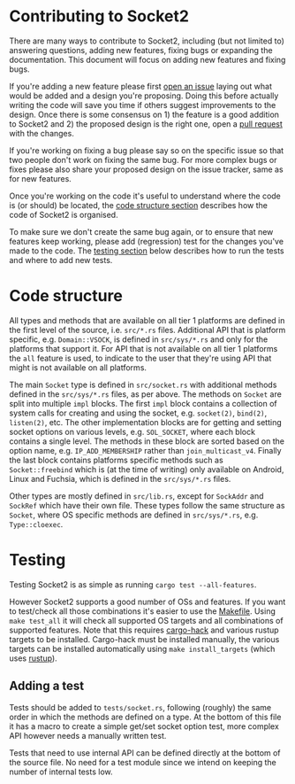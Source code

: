# Contributing to Socket2

There are many ways to contribute to Socket2, including (but not limited to)
answering questions, adding new features, fixing bugs or expanding the
documentation. This document will focus on adding new features and fixing bugs.

If you're adding a new feature please first [open an issue] laying out what
would be added and a design you're proposing. Doing this before actually writing
the code will save you time if others suggest improvements to the design. Once
there is some consensus on 1) the feature is a good addition to Socket2 and 2)
the proposed design is the right one, open a [pull request] with the changes.

If you're working on fixing a bug please say so on the specific issue so that
two people don't work on fixing the same bug. For more complex bugs or fixes
please also share your proposed design on the issue tracker, same as for new
features.

Once you're working on the code it's useful to understand where the code is (or
should) be located, the [code structure section] describes how the code of
Socket2 is organised.

To make sure we don't create the same bug again, or to ensure that new features
keep working, please add (regression) test for the changes you've made to the
code. The [testing section] below describes how to run the tests and where to
add new tests.

[open an issue]: https://github.com/rust-lang/socket2/issues/new
[pull request]: https://github.com/rust-lang/socket2/compare
[code structure section]: #code-structure
[testing section]: #testing

# Code structure

All types and methods that are available on all tier 1 platforms are defined in
the first level of the source, i.e. `src/*.rs` files. Additional API that is
platform specific, e.g. `Domain::VSOCK`, is defined in `src/sys/*.rs` and only
for the platforms that support it. For API that is not available on all tier 1
platforms the `all` feature is used, to indicate to the user that they're using
API that might is not available on all platforms.

The main `Socket` type is defined in `src/socket.rs` with additional methods
defined in the `src/sys/*.rs` files, as per above. The methods on
`Socket` are split into multiple `impl` blocks. The first `impl` block contains
a collection of system calls for creating and using the socket, e.g.
`socket(2)`, `bind(2)`, `listen(2)`, etc. The other implementation blocks are
for getting and setting socket options on various levels, e.g. `SOL_SOCKET`,
where each block contains a single level. The methods in these block are sorted
based on the option name, e.g. `IP_ADD_MEMBERSHIP` rather than
`join_multicast_v4`. Finally the last block contains platforms specific methods
such as `Socket::freebind` which is (at the time of writing) only available on
Android, Linux and Fuchsia, which is defined in the `src/sys/*.rs` files.

Other types are mostly defined in `src/lib.rs`, except for `SockAddr` and
`SockRef` which have their own file. These types follow the same structure as
`Socket`, where OS specific methods are defined in `src/sys/*.rs`, e.g.
`Type::cloexec`.

# Testing

Testing Socket2 is as simple as running `cargo test --all-features`.

However Socket2 supports a good number of OSs and features. If you want to
test/check all those combinations it's easier to use the [Makefile]. Using `make
test_all` it will check all supported OS targets and all combinations of
supported features. Note that this requires [cargo-hack] and various rustup
targets to be installed. Cargo-hack must be installed manually, the various
targets can be installed automatically using `make install_targets` (which uses
[rustup]).

[Makefile]: ./Makefile
[cargo-hack]: https://crates.io/crates/cargo-hack
[rustup]: https://rustup.rs

## Adding a test

Tests should be added to `tests/socket.rs`, following (roughly) the same order
in which the methods are defined on a type. At the bottom of this file it has a
macro to create a simple get/set socket option test, more complex API however
needs a manually written test.

Tests that need to use internal API can be defined directly at the bottom of the
source file. No need for a test module since we intend on keeping the number of
internal tests low.

